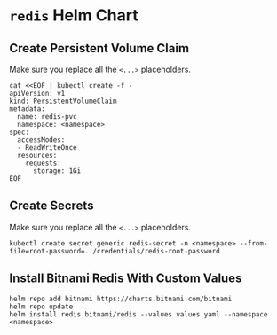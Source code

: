 # `redis` Helm Chart



## Create Persistent Volume Claim

Make sure you replace all the `<...>` placeholders.

```
cat <<EOF | kubectl create -f -
apiVersion: v1
kind: PersistentVolumeClaim
metadata:
  name: redis-pvc
  namespace: <namespace>
spec:
  accessModes:
  - ReadWriteOnce
  resources:
    requests:
      storage: 1Gi
EOF
```


## Create Secrets

Make sure you replace all the `<...>` placeholders.

```
kubectl create secret generic redis-secret -n <namespace> --from-file=root-password=../credentials/redis-root-password
```


## Install Bitnami Redis With Custom Values

```
helm repo add bitnami https://charts.bitnami.com/bitnami
helm repo update
helm install redis bitnami/redis --values values.yaml --namespace <namespace>
```
